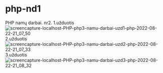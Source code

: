 # php-nd1
PHP namų darbai. nr2.
1.užduotis 
![screencapture-localhost-PHP-php3-namu-darbai-uzd1-php-2022-08-22-21_07_50](https://user-images.githubusercontent.com/106965421/185989801-1e2b1f17-f4d9-434b-a2de-bc0f1adcaa32.png)
2.užduotis![screencapture-localhost-PHP-php3-namu-darbai-uzd2-php-2022-08-22-21_07_33](https://user-images.githubusercontent.com/106965421/185989865-62e85104-cec1-4fbe-a70e-90b2a6bac8d4.png)
3.užduotis ![screencapture-localhost-PHP-php3-namu-darbai-uzd3-php-2022-08-22-21_08_32](https://user-images.githubusercontent.com/106965421/185989914-dd11f489-9105-44a7-a991-1c5a03c25018.png)
